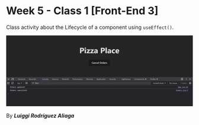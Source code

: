 # Week 5 - Class 1 [Front-End 3]

Class activity about the Lifecycle of a component using `useEffect()`.

![Screenshot](./src/assets/screenshot.png)

By ***Luiggi Rodríguez Aliaga***
